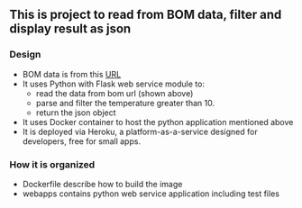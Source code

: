 ## This is project to read from BOM data, filter and display result as json

### Design
- BOM data is from this [URL](http://www.bom.gov.au/fwo/IDN60801/IDN60801.95765.json) 
- It uses Python with Flask web service module to:
  - read the data from bom url (shown above)
  - parse and filter the temperature greater than 10.
  - return the json object
- It uses Docker container to host the python application mentioned above
- It is deployed via Heroku, a platform-as-a-service designed for developers, free for small apps.

### How it is organized
- Dockerfile describe how to build the image
- webapps contains python web service application including test files
